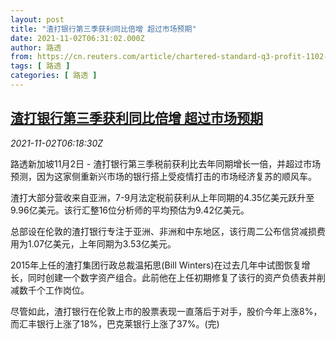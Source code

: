 ```yaml
---
layout: post
title: "渣打银行第三季获利同比倍增 超过市场预期"
date: 2021-11-02T06:31:02.000Z
author: 路透
from: https://cn.reuters.com/article/chartered-standard-q3-profit-1102-idCNKBS2HN0LX
tags: [ 路透 ]
categories: [ 路透 ]
---
```

<!--1635834662000-->
[渣打银行第三季获利同比倍增 超过市场预期](https://cn.reuters.com/article/chartered-standard-q3-profit-1102-idCNKBS2HN0LX)
------

<div>
<div><i>2021-11-02T06:18:30Z</i></div><p>路透新加坡11月2日 - 渣打银行第三季税前获利比去年同期增长一倍，并超过市场预测，因为这家侧重新兴市场的银行搭上受疫情打击的市场经济复苏的顺风车。</p><p>渣打大部分营收来自亚洲，7-9月法定税前获利从上年同期的4.35亿美元跃升至9.96亿美元。该行汇整16位分析师的平均预估为9.42亿美元。</p><p>总部设在伦敦的渣打银行专注于亚洲、非洲和中东地区，该行周二公布信贷减损费用为1.07亿美元，上年同期为3.53亿美元。</p><p>2015年上任的渣打集团行政总裁温拓思(Bill Winters)在过去几年中试图恢复增长，同时创建一个数字资产组合。此前他在上任初期修复了该行的资产负债表并削减数千个工作岗位。</p><p>尽管如此，渣打银行在伦敦上市的股票表现一直落后于对手，股价今年上涨8%，而汇丰银行上涨了18%，巴克莱银行上涨了37%。(完)</p>
</div>
